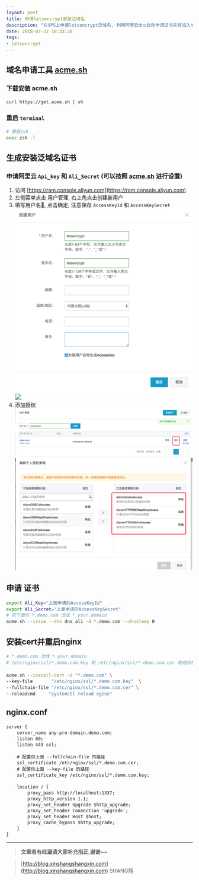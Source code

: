 ```yaml
---
layout: post
title: 申请letsencrypt安装泛域名
description: "在VPS上申请letsencrypt泛域名, 利用阿里云dns自动申请证书并且加入nginx"
date: 2018-03-22 18:33:28
tags:
- letsencrypt
---
```


## 域名申请工具 [acme.sh](https://github.com/Neilpang/acme.sh)

### 下载安装 acme.sh
```bash
curl https://get.acme.sh | sh
```

### 重启 `terminal`
```bash
# 重启zsh
exec zsh -l
```

## 生成安装泛域名证书
### 申请阿里云 `Api_key` 和 `Ali_Secret` (可以按照 [acme.sh](https://github.com/Neilpang/acme.sh#7-automatic-dns-api-integration) 进行设置)
1. 访问 [https://ram.console.aliyun.com](https://ram.console.aliyun.com)
2. 左侧菜单点击 用户管理, 右上角点击创建新用户
3. 填写用户名, 点击确定, 注意保存 `AccessKeyId` 和 `AccessKeySecret`
   ![](/img/letsencrypt/001.png)  
   ![](/img/letsencrypt/002png)
4. 添加授权
   ![](/img/letsencrypt/003.png)
   ![](/img/letsencrypt/004.png)

## 申请 证书

```bash
export Ali_Key="上面申请的AccessKeyId"
export Ali_Secret="上面申请的AccessKeySecret"
# 把下面的 *.demo.com 改成 *.your.domain
acme.sh --issue --dns dns_ali -d *.demo.com --dnssleep 0
```

## 安装cert并重启nginx

```bash
# *.demo.com 改成 *.your.domain
# /etc/nginx/ssl/*.demo.com.key 和 /etc/nginx/ssl/*.demo.com.cer 改成你想要在 nginx.conf中引入配置的路径

acme.sh --install-cert -d "*.demo.com" \
--key-file       "/etc/nginx/ssl/*.demo.com.key"  \
--fullchain-file "/etc/nginx/ssl/*.demo.com.cer" \
--reloadcmd     "systemctl reload nginx"
```

## nginx.conf

```plain
server {
    server_name any-pre-domain.demo.com;
    listen 80;
    listen 443 ssl;

    # 配置你上面 --fullchain-file 的路径
    ssl_certificate /etc/nginx/ssl/*.demo.com.cer;
    # 配置你上面 --key-file 的路径
    ssl_certificate_key /etc/nginx/ssl/*.demo.com.key;

    location / {
        proxy_pass http://localhost:1337;
        proxy_http_version 1.1;
        proxy_set_header Upgrade $http_upgrade;
        proxy_set_header Connection 'upgrade';
        proxy_set_header Host $host;
        proxy_cache_bypass $http_upgrade;
    }
}
```

-----------------------

> **文章若有纰漏请大家补充指正,谢谢~~**

> [http://blog.xinshangshangxin.com](http://blog.xinshangshangxin.com) SHANG殇


